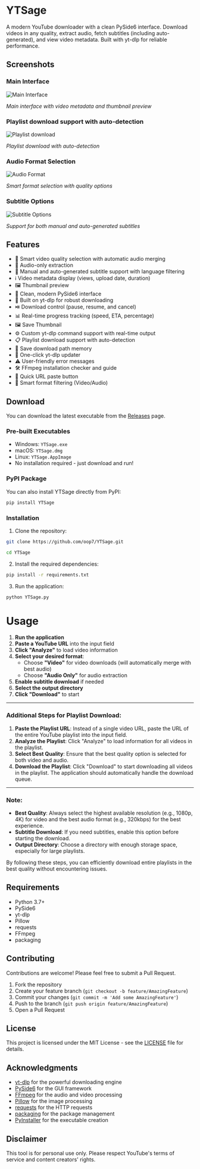 # YTSage

A modern YouTube downloader with a clean PySide6 interface. Download videos in any quality, extract audio, fetch subtitles (including auto-generated), and view video metadata. Built with yt-dlp for reliable performance.

## Screenshots

### Main Interface

![Main Interface](https://github.com/user-attachments/assets/04959c77-695b-4a69-b8fc-7103fe530236)

*Main interface with video metadata and thumbnail preview*

### Playlist download support with auto-detection

![Playlist download](https://github.com/user-attachments/assets/537b8553-9657-42b2-a452-051c4cb2e32a)

*Playlist download with auto-detection*
### Audio Format Selection

![Audio Format](https://github.com/user-attachments/assets/51a6a613-6c97-4581-b728-38c91c0b2d24)

*Smart format selection with quality options*

### Subtitle Options

![Subtitle Options](https://github.com/user-attachments/assets/4e8c686f-98e2-435a-add8-758e317b56fe)

*Support for both manual and auto-generated subtitles*

## Features

- 🎥 Smart video quality selection with automatic audio merging
- 🎵 Audio-only extraction
- 📝 Manual and auto-generated subtitle support with language filtering
- ℹ️ Video metadata display (views, upload date, duration)
- 🖼️ Thumbnail preview
- 🎨 Clean, modern PySide6 interface
- 🚀 Built on yt-dlp for robust downloading
- ⏯️ Download control (pause, resume, and cancel)
- 📊 Real-time progress tracking (speed, ETA, percentage)
- 🖼️ Save Thumbnail
- ⚙️ Custom yt-dlp command support with real-time output
- 📋 Playlist download support with auto-detection
- 💾 Save download path memory
- 🔄 One-click yt-dlp updater
- ⚠️ User-friendly error messages
- 🛠️ FFmpeg installation checker and guide
- 📎 Quick URL paste button
- 🎯 Smart format filtering (Video/Audio)

## Download

You can download the latest executable from the [Releases](https://github.com/oop7/YTSage/releases) page.

### Pre-built Executables
- Windows: `YTSage.exe`
- macOS: `YTSage.dmg`
- Linux: `YTSage.AppImage`
- No installation required - just download and run!

### PyPI Package
You can also install YTSage directly from PyPI:
```bash
pip install YTSage
```


### Installation

1. Clone the repository:
```bash
git clone https://github.com/oop7/YTSage.git

cd YTSage
```
2. Install the required dependencies:
```bash
pip install -r requirements.txt
```
3. Run the application:
```bash
python YTSage.py
```

# Usage

1. **Run the application**  
2. **Paste a YouTube URL** into the input field  
3. **Click "Analyze"** to load video information  
4. **Select your desired format**:  
   - Choose **"Video"** for video downloads (will automatically merge with best audio)  
   - Choose **"Audio Only"** for audio extraction  
5. **Enable subtitle download** if needed  
6. **Select the output directory**  
7. **Click "Download"** to start  

---

### Additional Steps for Playlist Download:

1. **Paste the Playlist URL**: Instead of a single video URL, paste the URL of the entire YouTube playlist into the input field.  
2. **Analyze the Playlist**: Click "Analyze" to load information for all videos in the playlist.  
3. **Select Best Quality**: Ensure that the best quality option is selected for both video and audio.  
4. **Download the Playlist**: Click "Download" to start downloading all videos in the playlist. The application should automatically handle the download queue.  

---

### Note:  
- **Best Quality**: Always select the highest available resolution (e.g., 1080p, 4K) for video and the best audio format (e.g., 320kbps) for the best experience.  
- **Subtitle Download**: If you need subtitles, enable this option before starting the download.  
- **Output Directory**: Choose a directory with enough storage space, especially for large playlists.  

By following these steps, you can efficiently download entire playlists in the best quality without encountering issues.  

## Requirements

- Python 3.7+
- PySide6
- yt-dlp
- Pillow
- requests
- FFmpeg
- packaging

## Contributing

Contributions are welcome! Please feel free to submit a Pull Request.

1. Fork the repository
2. Create your feature branch (`git checkout -b feature/AmazingFeature`)
3. Commit your changes (`git commit -m 'Add some AmazingFeature'`)
4. Push to the branch (`git push origin feature/AmazingFeature`)
5. Open a Pull Request

## License

This project is licensed under the MIT License - see the [LICENSE](LICENSE) file for details.

## Acknowledgments

- [yt-dlp](https://github.com/yt-dlp/yt-dlp) for the powerful downloading engine
- [PySide6](https://en.wikipedia.org/wiki/PySide) for the GUI framework
- [FFmpeg](https://ffmpeg.org/) for the audio and video processing
- [Pillow](https://pypi.org/project/Pillow/) for the image processing
- [requests](https://pypi.org/project/requests/) for the HTTP requests
- [packaging](https://pypi.org/project/packaging/) for the package management
- [PyInstaller](https://pypi.org/project/PyInstaller/) for the executable creation

## Disclaimer

This tool is for personal use only. Please respect YouTube's terms of service and content creators' rights.
